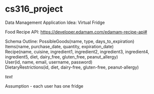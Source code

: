 # cs316_project

Data Management Application Idea:
Virtual Fridge

Food Recipe API: https://developer.edamam.com/edamam-recipe-api# <br />

Schema Outline:
PossibleGoods(name, type, days_to_expiration) <br />
Items(name, purchase_date, quantity, expiration_date) <br />
Recipe(name, cuisine, ingredient1, ingredient2, ingredient3, ingredient4, ingredient5, diet, dairy_free, gluten_free, peanut_allergy) <br />
User(id, name, email, username, password) <br />
DietaryRestrictions(id, diet, dairy-free, gluten-free, peanut-allergy) <br />

_text_

Assumption - each user has one fridge